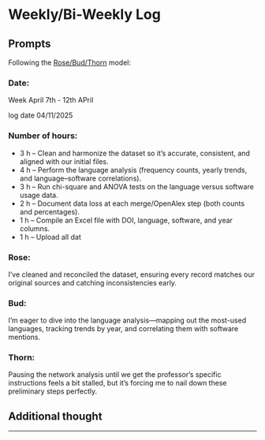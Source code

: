 # Weekly/Bi-Weekly Log

## Prompts
Following the [Rose/Bud/Thorn](https://www.panoramaed.com/blog/rose-bud-thorn-activity-and-worksheet#:~:text=%22Rose%2C%20Bud%2C%20Thorn%22%20is%20a%20mindful%20design%2D,day%2C%20week%2C%20or%20month.) model:

### Date:
Week April 7th - 12th APril

log date 04/11/2025


### Number of hours:


- 3 h – Clean and harmonize the dataset so it’s accurate, consistent, and aligned with our initial files.
- 4 h – Perform the language analysis (frequency counts, yearly trends, and language–software correlations).
- 3 h – Run chi-square and ANOVA tests on the language versus software usage data.
- 2 h – Document data loss at each merge/OpenAlex step (both counts and percentages).
- 1 h – Compile an Excel file with DOI, language, software, and year columns.
- 1 h – Upload all dat



### Rose:
I’ve cleaned and reconciled the dataset, ensuring every record matches our original sources and catching inconsistencies early.

### Bud:
I’m eager to dive into the language analysis—mapping out the most-used languages, tracking trends by year, and correlating them with software mentions.

### Thorn:
Pausing the network analysis until we get the professor’s specific instructions feels a bit stalled, but it’s forcing me to nail down these preliminary steps perfectly.

## Additional thought

---

